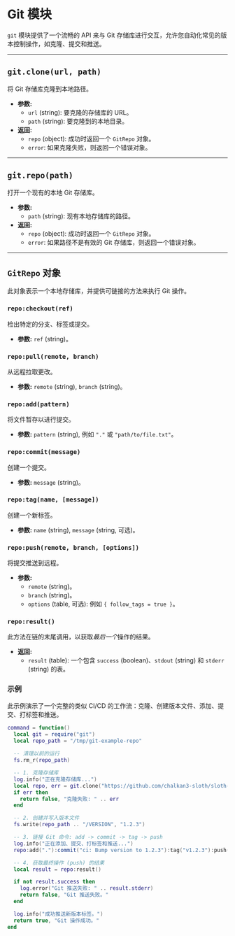# Git 模块

`git` 模块提供了一个流畅的 API 来与 Git 存储库进行交互，允许您自动化常见的版本控制操作，如克隆、提交和推送。

---

## `git.clone(url, path)`

将 Git 存储库克隆到本地路径。

*   **参数:**
    *   `url` (string): 要克隆的存储库的 URL。
    *   `path` (string): 要克隆到的本地目录。
*   **返回:**
    *   `repo` (object): 成功时返回一个 `GitRepo` 对象。
    *   `error`: 如果克隆失败，则返回一个错误对象。

---

## `git.repo(path)`

打开一个现有的本地 Git 存储库。

*   **参数:**
    *   `path` (string): 现有本地存储库的路径。
*   **返回:**
    *   `repo` (object): 成功时返回一个 `GitRepo` 对象。
    *   `error`: 如果路径不是有效的 Git 存储库，则返回一个错误对象。

---

## `GitRepo` 对象

此对象表示一个本地存储库，并提供可链接的方法来执行 Git 操作。

### `repo:checkout(ref)`

检出特定的分支、标签或提交。

*   **参数:** `ref` (string)。

### `repo:pull(remote, branch)`

从远程拉取更改。

*   **参数:** `remote` (string), `branch` (string)。

### `repo:add(pattern)`

将文件暂存以进行提交。

*   **参数:** `pattern` (string), 例如 `"."` 或 `"path/to/file.txt"`。

### `repo:commit(message)`

创建一个提交。

*   **参数:** `message` (string)。

### `repo:tag(name, [message])`

创建一个新标签。

*   **参数:** `name` (string), `message` (string, 可选)。

### `repo:push(remote, branch, [options])`

将提交推送到远程。

*   **参数:**
    *   `remote` (string)。
    *   `branch` (string)。
    *   `options` (table, 可选): 例如 `{ follow_tags = true }`。

### `repo:result()`

此方法在链的末尾调用，以获取*最后一个*操作的结果。

*   **返回:**
    *   `result` (table): 一个包含 `success` (boolean)、`stdout` (string) 和 `stderr` (string) 的表。

### 示例

此示例演示了一个完整的类似 CI/CD 的工作流：克隆、创建版本文件、添加、提交、打标签和推送。

```lua
command = function()
  local git = require("git")
  local repo_path = "/tmp/git-example-repo"
  
  -- 清理以前的运行
  fs.rm_r(repo_path)

  -- 1. 克隆存储库
  log.info("正在克隆存储库...")
  local repo, err = git.clone("https://github.com/chalkan3-sloth/sloth-runner.git", repo_path)
  if err then
    return false, "克隆失败: " .. err
  end

  -- 2. 创建并写入版本文件
  fs.write(repo_path .. "/VERSION", "1.2.3")

  -- 3. 链接 Git 命令: add -> commit -> tag -> push
  log.info("正在添加、提交、打标签和推送...")
  repo:add("."):commit("ci: Bump version to 1.2.3"):tag("v1.2.3"):push("origin", "main", { follow_tags = true })

  -- 4. 获取最终操作 (push) 的结果
  local result = repo:result()

  if not result.success then
    log.error("Git 推送失败: " .. result.stderr)
    return false, "Git 推送失败。"
  end

  log.info("成功推送新版本标签。")
  return true, "Git 操作成功。"
end
```
